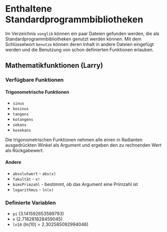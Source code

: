 # Enthaltene Standardprogrammbibliotheken

Im Verzeichnis `vonglib` können ein paar Dateien gefunden werden, die als Standardprogrammbibliotheken genutzt werden können. Mit dem Schlüsselwort `benutze` können deren Inhalt in andere Dateien eingefügt werden und die Benutzung von schon definierten Funktionen erlauben.

## Mathematikfunktionen (Larry)

### Verfügbare Funktionen

#### Trigonometrische Funktionen

- `sinus`
- `kosinus`
- `tangens`
- `kotangens`
- `sekans`
- `kosekans`

Die trigonometrischen Funktionen nehmen alle einen in Radianten ausgedrückten Winkel als Argument und ergeben den zu rechnenden Wert als Rückgabewert.

#### Andere

- `absolutwert` - `abs(x)`
- `fakultät` - `x!`
- `bimsPrimzahl` - bestimmt, ob das Argument eine Primzahl ist
- `logarithmus` - `ln(x)`

### Definierte Variablen

- `pi` (3.141592653589793)
- `e` (2.718281828459045)
- `ln10` (ln(10) = 2.302585092994046)
